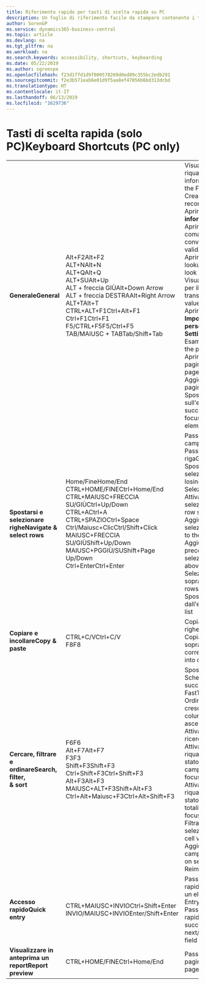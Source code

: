 ```yaml
---
title: Riferimento rapido per tasti di scelta rapida su PC
description: Un foglio di riferimento facile da stampare contenente i tasti di scelta rapida più utilizzati per utenti di PC.
author: SorenGP
ms.service: dynamics365-business-central
ms.topic: article
ms.devlang: na
ms.tgt_pltfrm: na
ms.workload: na
ms.search.keywords: accessibility, shortcuts, keyboarding
ms.date: 05/22/2019
ms.author: sgroespe
ms.openlocfilehash: f23d1ffd1d9f000578269d0ed89c355bc2edb291
ms.sourcegitcommit: f2e3b571eab6e01d9f5aa8ef47056b6bd313dcbd
ms.translationtype: HT
ms.contentlocale: it-IT
ms.lasthandoff: 06/13/2019
ms.locfileid: "1629736"
---
```

# <a name="keyboard-shortcuts-pc-only"></a><span data-ttu-id="a9fb8-103">Tasti di scelta rapida (solo PC)</span><span class="sxs-lookup"><span data-stu-id="a9fb8-103">Keyboard Shortcuts (PC only)</span></span>

||||  
|----------------|-----------|----------------|
|<span data-ttu-id="a9fb8-104">**Generale**</span><span class="sxs-lookup"><span data-stu-id="a9fb8-104">**General**</span></span>|<span data-ttu-id="a9fb8-105">Alt+F2</span><span class="sxs-lookup"><span data-stu-id="a9fb8-105">Alt+F2</span></span><br /><span data-ttu-id="a9fb8-106">ALT+N</span><span class="sxs-lookup"><span data-stu-id="a9fb8-106">Alt+N</span></span><br /><span data-ttu-id="a9fb8-107">ALT+Q</span><span class="sxs-lookup"><span data-stu-id="a9fb8-107">Alt+Q</span></span><br /><span data-ttu-id="a9fb8-108">ALT+SU</span><span class="sxs-lookup"><span data-stu-id="a9fb8-108">Alt+Up</span></span><br /><span data-ttu-id="a9fb8-109">ALT + freccia GIÙ</span><span class="sxs-lookup"><span data-stu-id="a9fb8-109">Alt+Down Arrow</span></span><br /><span data-ttu-id="a9fb8-110">ALT + freccia DESTRA</span><span class="sxs-lookup"><span data-stu-id="a9fb8-110">Alt+Right Arrow</span></span><br /><span data-ttu-id="a9fb8-111">ALT+T</span><span class="sxs-lookup"><span data-stu-id="a9fb8-111">Alt+T</span></span><br /><span data-ttu-id="a9fb8-112">CTRL+ALT+F1</span><span class="sxs-lookup"><span data-stu-id="a9fb8-112">Ctrl+Alt+F1</span></span><br /><span data-ttu-id="a9fb8-113">Ctrl+F1</span><span class="sxs-lookup"><span data-stu-id="a9fb8-113">Ctrl+F1</span></span><br /><span data-ttu-id="a9fb8-114">F5/CTRL+F5</span><span class="sxs-lookup"><span data-stu-id="a9fb8-114">F5/Ctrl+F5</span></span><br /><span data-ttu-id="a9fb8-115">TAB/MAIUSC + TAB</span><span class="sxs-lookup"><span data-stu-id="a9fb8-115">Tab/Shift+Tab</span></span><br />|<span data-ttu-id="a9fb8-116">Visualizzare e nascondere il riquadro Dettaglio informazioni</span><span class="sxs-lookup"><span data-stu-id="a9fb8-116">Show and hide the FactBox pane</span></span><br /><span data-ttu-id="a9fb8-117">Creare un nuovo record</span><span class="sxs-lookup"><span data-stu-id="a9fb8-117">Create a new record</span></span><br /><span data-ttu-id="a9fb8-118">Aprire la funzionalità delle **informazioni**</span><span class="sxs-lookup"><span data-stu-id="a9fb8-118">Open **Tell me**</span></span><br /><span data-ttu-id="a9fb8-119">Aprire la descrizione comando o l'errore di convalida</span><span class="sxs-lookup"><span data-stu-id="a9fb8-119">Open tooltip or validation error</span></span><br /><span data-ttu-id="a9fb8-120">Aprire un menu a discesa o lookup</span><span class="sxs-lookup"><span data-stu-id="a9fb8-120">Open a drop-down or look up</span></span><br /><span data-ttu-id="a9fb8-121">Visualizzare le transazioni per il valore calcolato</span><span class="sxs-lookup"><span data-stu-id="a9fb8-121">See the transactions for calculated value</span></span><br /><span data-ttu-id="a9fb8-122">Aprire la pagina **Impostazioni personali**</span><span class="sxs-lookup"><span data-stu-id="a9fb8-122">Open the **My Settings** page</span></span><br /><span data-ttu-id="a9fb8-123">Esaminare la pagina</span><span class="sxs-lookup"><span data-stu-id="a9fb8-123">Inspect the page</span></span><br /><span data-ttu-id="a9fb8-124">Aprire la Guida per la pagina</span><span class="sxs-lookup"><span data-stu-id="a9fb8-124">Open help for the page</span></span><br /><span data-ttu-id="a9fb8-125">Aggiornare/ricaricare la pagina</span><span class="sxs-lookup"><span data-stu-id="a9fb8-125">Refresh/reload page</span></span><br /><span data-ttu-id="a9fb8-126">Spostare lo stato attivo sull'elemento successivo/precedente</span><span class="sxs-lookup"><span data-stu-id="a9fb8-126">Move focus to the next/previous element</span></span>|
|<span data-ttu-id="a9fb8-127">**Spostarsi e<br />selezionare righe**</span><span class="sxs-lookup"><span data-stu-id="a9fb8-127">**Navigate &<br />select rows**</span></span>| <span data-ttu-id="a9fb8-128">Home/Fine</span><span class="sxs-lookup"><span data-stu-id="a9fb8-128">Home/End</span></span><br /><span data-ttu-id="a9fb8-129">CTRL+HOME/FINE</span><span class="sxs-lookup"><span data-stu-id="a9fb8-129">Ctrl+Home/End</span></span> <br /><span data-ttu-id="a9fb8-130">CTRL+MAIUSC+FRECCIA SU/GIÙ</span><span class="sxs-lookup"><span data-stu-id="a9fb8-130">Ctrl+Up/Down</span></span><br /><span data-ttu-id="a9fb8-131">CTRL+A</span><span class="sxs-lookup"><span data-stu-id="a9fb8-131">Ctrl+A</span></span> <br /><span data-ttu-id="a9fb8-132">CTRL+SPAZIO</span><span class="sxs-lookup"><span data-stu-id="a9fb8-132">Ctrl+Space</span></span><br /><span data-ttu-id="a9fb8-133">Ctrl/Maiusc+Clic</span><span class="sxs-lookup"><span data-stu-id="a9fb8-133">Ctrl/Shift+Click</span></span><br /><span data-ttu-id="a9fb8-134">MAIUSC+FRECCIA SU/GIÙ</span><span class="sxs-lookup"><span data-stu-id="a9fb8-134">Shift+Up/Down</span></span><br /><span data-ttu-id="a9fb8-135">MAIUSC+PGGIÙ/SU</span><span class="sxs-lookup"><span data-stu-id="a9fb8-135">Shift+Page Up/Down</span></span><br /><span data-ttu-id="a9fb8-136">Ctrl+Enter</span><span class="sxs-lookup"><span data-stu-id="a9fb8-136">Ctrl+Enter</span></span>| <span data-ttu-id="a9fb8-137">Passare al primo/ultimo campo</span><span class="sxs-lookup"><span data-stu-id="a9fb8-137">Go to first/last field</span></span><br /><span data-ttu-id="a9fb8-138">Passare alla prima/ultima riga</span><span class="sxs-lookup"><span data-stu-id="a9fb8-138">Go to first/last row</span></span><br /><span data-ttu-id="a9fb8-139">Spostarsi senza perdere la selezione</span><span class="sxs-lookup"><span data-stu-id="a9fb8-139">Navigate without losing selection</span></span><br /><span data-ttu-id="a9fb8-140">Selezionare tutto</span><span class="sxs-lookup"><span data-stu-id="a9fb8-140">Select all</span></span><br /><span data-ttu-id="a9fb8-141">Attivare/disattivare la selezione delle righe</span><span class="sxs-lookup"><span data-stu-id="a9fb8-141">Toggle row selection</span></span><br /> <span data-ttu-id="a9fb8-142">Aggiungere le righe alla selezione</span><span class="sxs-lookup"><span data-stu-id="a9fb8-142">Add the row/rows to the selection</span></span><br /><span data-ttu-id="a9fb8-143">Aggiungere la riga precedente/successiva alla selezione</span><span class="sxs-lookup"><span data-stu-id="a9fb8-143">Add row above/below to selection</span></span><br /><span data-ttu-id="a9fb8-144">Selezionare righe visibili sopra/sotto</span><span class="sxs-lookup"><span data-stu-id="a9fb8-144">Select visible rows above/below</span></span> <br /><span data-ttu-id="a9fb8-145">Spostare lo stato attivo fuori dall'elenco</span><span class="sxs-lookup"><span data-stu-id="a9fb8-145">Focus out of the list</span></span>|
|<span data-ttu-id="a9fb8-146">**Copiare e incollare**</span><span class="sxs-lookup"><span data-stu-id="a9fb8-146">**Copy & paste**</span></span>|<span data-ttu-id="a9fb8-147">CTRL+C/V</span><span class="sxs-lookup"><span data-stu-id="a9fb8-147">Ctrl+C/V</span></span><br /><span data-ttu-id="a9fb8-148">F8</span><span class="sxs-lookup"><span data-stu-id="a9fb8-148">F8</span></span>|<span data-ttu-id="a9fb8-149">Copiare/incollare righe</span><span class="sxs-lookup"><span data-stu-id="a9fb8-149">Copy/paste rows</span></span><br /><span data-ttu-id="a9fb8-150">Copiare il campo soprastante nella riga corrente</span><span class="sxs-lookup"><span data-stu-id="a9fb8-150">Copy field above into current row</span></span>|
|<span data-ttu-id="a9fb8-151">**Cercare, filtrare <br />e ordinare**</span><span class="sxs-lookup"><span data-stu-id="a9fb8-151">**Search, filter, <br />& sort**</span></span>|<span data-ttu-id="a9fb8-152">F6</span><span class="sxs-lookup"><span data-stu-id="a9fb8-152">F6</span></span><br /><span data-ttu-id="a9fb8-153">Alt+F7</span><span class="sxs-lookup"><span data-stu-id="a9fb8-153">Alt+F7</span></span><br /><span data-ttu-id="a9fb8-154">F3</span><span class="sxs-lookup"><span data-stu-id="a9fb8-154">F3</span></span><br /><span data-ttu-id="a9fb8-155">Shift+F3</span><span class="sxs-lookup"><span data-stu-id="a9fb8-155">Shift+F3</span></span><br /><span data-ttu-id="a9fb8-156">Ctrl+Shift+F3</span><span class="sxs-lookup"><span data-stu-id="a9fb8-156">Ctrl+Shift+F3</span></span><br /><span data-ttu-id="a9fb8-157">Alt+F3</span><span class="sxs-lookup"><span data-stu-id="a9fb8-157">Alt+F3</span></span><br /><span data-ttu-id="a9fb8-158">MAIUSC+ALT+F3</span><span class="sxs-lookup"><span data-stu-id="a9fb8-158">Shift+Alt+F3</span></span><br /><span data-ttu-id="a9fb8-159">Ctrl+Alt+Maiusc+F3</span><span class="sxs-lookup"><span data-stu-id="a9fb8-159">Ctrl+Alt+Shift+F3</span></span>|<span data-ttu-id="a9fb8-160">Spostare il cursore alla Scheda dettaglio successiva.</span><span class="sxs-lookup"><span data-stu-id="a9fb8-160">Move to next FastTab</span></span><br /><span data-ttu-id="a9fb8-161">Ordinare la colonna in ordine crescente/decrescente</span><span class="sxs-lookup"><span data-stu-id="a9fb8-161">Sort column in ascending/descending order</span></span><br /><span data-ttu-id="a9fb8-162">Attivare/disattivare la ricerca</span><span class="sxs-lookup"><span data-stu-id="a9fb8-162">Toggle search</span></span><br /><span data-ttu-id="a9fb8-163">Attivare/disattivare il riquadro Filtro	; spostare lo stato attivo sui filtri del campo</span><span class="sxs-lookup"><span data-stu-id="a9fb8-163">Toggle filter pane; focus on field filters</span></span><br /><span data-ttu-id="a9fb8-164">Attivare/disattivare il riquadro Filtro; spostare lo stato attivo sui filtri dei totali</span><span class="sxs-lookup"><span data-stu-id="a9fb8-164">Toggle filter pane; focus on totals filters</span></span><br /><span data-ttu-id="a9fb8-165">Filtrare il valore della cella selezionata</span><span class="sxs-lookup"><span data-stu-id="a9fb8-165">Filter on selected cell value</span></span><br /><span data-ttu-id="a9fb8-166">Aggiungere un filtro sul campo selezionato</span><span class="sxs-lookup"><span data-stu-id="a9fb8-166">Add filter on selected field</span></span><br /><span data-ttu-id="a9fb8-167">Reimposta filtri</span><span class="sxs-lookup"><span data-stu-id="a9fb8-167">Reset filters</span></span>|
|<span data-ttu-id="a9fb8-168">**Accesso rapido**</span><span class="sxs-lookup"><span data-stu-id="a9fb8-168">**Quick entry**</span></span>|<span data-ttu-id="a9fb8-169">CTRL+MAIUSC+INVIO</span><span class="sxs-lookup"><span data-stu-id="a9fb8-169">Ctrl+Shift+Enter</span></span><br /><span data-ttu-id="a9fb8-170">INVIO/MAIUSC+INVIO</span><span class="sxs-lookup"><span data-stu-id="a9fb8-170">Enter/Shift+Enter</span></span>|<span data-ttu-id="a9fb8-171">Passare al campo Accesso rapido seguente al di fuori di un elenco</span><span class="sxs-lookup"><span data-stu-id="a9fb8-171">Go to next Quick Entry field outside a list</span></span><br /><span data-ttu-id="a9fb8-172">Passare al campo Accesso rapido successivo/precedente</span><span class="sxs-lookup"><span data-stu-id="a9fb8-172">Go to next/previous Quick Entry field</span></span>|
|<span data-ttu-id="a9fb8-173">**Visualizzare in anteprima un report**</span><span class="sxs-lookup"><span data-stu-id="a9fb8-173">**Report preview**</span></span>|<span data-ttu-id="a9fb8-174">CTRL+HOME/FINE</span><span class="sxs-lookup"><span data-stu-id="a9fb8-174">Ctrl+Home/End</span></span>|<span data-ttu-id="a9fb8-175">Passare alla prima/ultima pagina</span><span class="sxs-lookup"><span data-stu-id="a9fb8-175">Go to the first/last page</span></span>|

<!-- old
||||  
|----------------|-----------|----------------|
|**General**|Alt+F2<br />Alt+N<br />Alt+Q<br />Alt+Up<br />Alt+Down Arrow<br />Alt+Right Arrow<br />Alt+T<br />Ctrl+Alt+F1<br />Ctrl+F1<br />F5/Ctrl+F5<br />Tab/Shift+Tab<br />|Show and hide the FactBox pane.<br />Create a new record.<br />Open **Tell me**<br />Open tooltip or validation error<br />Open a drop-down or look up<br />See the transactions for calculated value<br />Open the **My Settings** page.<br />Inspect the page<br />Open help for the page<br />Close the current page or drop-down<br />Refresh/reload page<br />Move focus to the next/previous element|
|**Navigate &<br />select rows**| Home/End<br />Ctrl+Home/End <br />Ctrl+Up/Down<br />Ctrl+A <br />Ctrl+Space<br />Ctrl/Shift+Click<br />Shift+Up/Down<br />Shift+Page Up/Down<br />Ctrl+Enter| Go to first/last field<br />Go to first/last row<br />Navigate without losing selection<br />Select all<br />Toggle row selection<br /> Add the row/rows to the selection<br />Add row above/below to selection<br />Select visible rows above/below <br />Focus out of the list|
|**Copy & paste**|Ctrl+C<br />Ctrl+V<br />F8|Copy rows<br />Paste rows<br />Copy field above into current row|
|**Search, filter, <br />& sort**|Alt+F7<br />F3<br />Shift+F3<br />Ctrl+Shift+F3<br />Alt+F3<br />Shift+Alt+F3<br />Ctrl+Alt+Shift+F3|Move to next FastTab.<br />Sort column in ascending/descending order<br />Toggle search<br />Toggle filter pane; focus on field filters<br />Toggle filter pane; focus on totals filters<br />Filter on selected cell value<br />Add filter on selected field<br />Reset filters|
|**Quick entry**|Ctrl+Shift+Enter<br />Enter/Shift+Enter|Go to next Quick Entry field outside a list<br />Go to next/previous Quick Entry field|
|**Report preview**|Up/Down<br />Right/Left<br />Ctrl+Home/End<br />Page Up/Down|Scroll up and down the page<br />Scroll to the right/left <br />Go to the first/last page<br />Go to the previous/next page|
-->